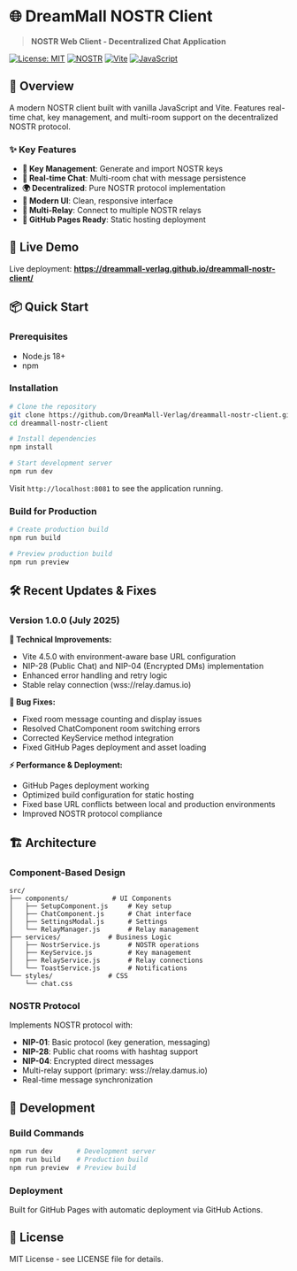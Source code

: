 # 🌐 DreamMall NOSTR Client

> **NOSTR Web Client - Decentralized Chat Application**

[![License: MIT](https://img.shields.io/badge/License-MIT-yellow.svg)](https://opensource.org/licenses/MIT)
[![NOSTR](https://img.shields.io/badge/NOSTR-Protocol-purple)](https://nostr.com/)
[![Vite](https://img.shields.io/badge/Vite-4.5.0-646CFF?logo=vite&logoColor=white)](https://vitejs.dev/)
[![JavaScript](https://img.shields.io/badge/JavaScript-ES6+-F7DF1E?logo=javascript&logoColor=black)](https://developer.mozilla.org/en-US/docs/Web/JavaScript)

## 🚀 Overview

A modern NOSTR client built with vanilla JavaScript and Vite. Features real-time chat, key management, and multi-room support on the decentralized NOSTR protocol.

### ✨ Key Features

- **🔐 Key Management**: Generate and import NOSTR keys
- **💬 Real-time Chat**: Multi-room chat with message persistence
- **🌍 Decentralized**: Pure NOSTR protocol implementation
- **🎨 Modern UI**: Clean, responsive interface
- **📡 Multi-Relay**: Connect to multiple NOSTR relays
- **🔧 GitHub Pages Ready**: Static hosting deployment

## 🎯 Live Demo

Live deployment: **https://dreammall-verlag.github.io/dreammall-nostr-client/**

## 📦 Quick Start

### Prerequisites

- Node.js 18+
- npm

### Installation

```bash
# Clone the repository
git clone https://github.com/DreamMall-Verlag/dreammall-nostr-client.git
cd dreammall-nostr-client

# Install dependencies
npm install

# Start development server
npm run dev
```

Visit `http://localhost:8081` to see the application running.

### Build for Production

```bash
# Create production build
npm run build

# Preview production build
npm run preview
```

## 🛠️ Recent Updates & Fixes

### Version 1.0.0 (July 2025)

**🔧 Technical Improvements:**
- Vite 4.5.0 with environment-aware base URL configuration
- NIP-28 (Public Chat) and NIP-04 (Encrypted DMs) implementation
- Enhanced error handling and retry logic
- Stable relay connection (wss://relay.damus.io)

**🐛 Bug Fixes:**
- Fixed room message counting and display issues
- Resolved ChatComponent room switching errors
- Corrected KeyService method integration
- Fixed GitHub Pages deployment and asset loading

**⚡ Performance & Deployment:**
- GitHub Pages deployment working
- Optimized build configuration for static hosting
- Fixed base URL conflicts between local and production environments
- Improved NOSTR protocol compliance

## 🏗️ Architecture

### Component-Based Design

```
src/
├── components/           # UI Components
│   ├── SetupComponent.js     # Key setup
│   ├── ChatComponent.js      # Chat interface
│   ├── SettingsModal.js      # Settings
│   └── RelayManager.js       # Relay management
├── services/            # Business Logic
│   ├── NostrService.js       # NOSTR operations
│   ├── KeyService.js         # Key management
│   ├── RelayService.js       # Relay connections
│   └── ToastService.js       # Notifications
└── styles/              # CSS
    └── chat.css
```

### NOSTR Protocol

Implements NOSTR protocol with:
- **NIP-01**: Basic protocol (key generation, messaging)
- **NIP-28**: Public chat rooms with hashtag support
- **NIP-04**: Encrypted direct messages
- Multi-relay support (primary: wss://relay.damus.io)
- Real-time message synchronization

## 🔧 Development

### Build Commands

```bash
npm run dev      # Development server
npm run build    # Production build
npm run preview  # Preview build
```

### Deployment

Built for GitHub Pages with automatic deployment via GitHub Actions.

## 📄 License

MIT License - see LICENSE file for details.
